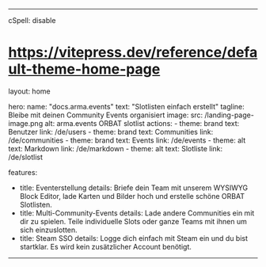 ---

cSpell: disable

# https://vitepress.dev/reference/default-theme-home-page
layout: home

hero:
  name: "docs.arma.events"
  text: "Slotlisten einfach erstellt"
  tagline: Bleibe mit deinen Community Events organisiert
  image:
    src: /landing-page-image.png
    alt: arma.events ORBAT slotlist
  actions:
    - theme: brand
      text: Benutzer
      link: /de/users
    - theme: brand
      text: Communities
      link: /de/communities
    - theme: brand
      text: Events
      link: /de/events
    - theme: alt
      text: Markdown
      link: /de/markdown
    - theme: alt
      text: Slotliste
      link: /de/slotlist

features:
  - title: Eventerstellung
    details: Briefe dein Team mit unserem WYSIWYG Block Editor, lade Karten und Bilder hoch und erstelle schöne ORBAT Slotlisten.
  - title: Multi-Community-Events
    details: Lade andere Communities ein mit dir zu spielen. Teile individuelle Slots oder ganze Teams mit ihnen um sich einzuslotten.
  - title: Steam SSO
    details: Logge dich einfach mit Steam ein und du bist startklar. Es wird kein zusätzlicher Account benötigt.
---
